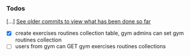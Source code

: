 ### Todos
[...] [See older commits to view what has been done so far]('https://https://github.com/xyztavo/go-gym/commits/main/')
- [x] create exercises routines collection table, gym admins can set gym routines collection
- [ ] users from gym can GET gym exercises routines collections 